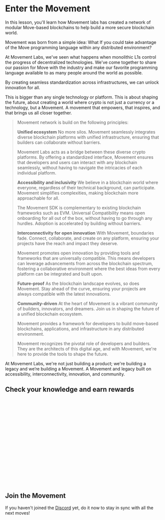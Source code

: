 # Enter the Movement

In this lesson, you'll learn how Movement labs has created a network of modular Move-based blockchains to help build a more secure blockchain world.

Movement was born from a simple idea: What If you could take advantage of the Move programming language within any distributed environment?

At Movement Labs, we've seen what happens when monolithic L1s control the progress of decentralized technologies. We've come together to share our passion for Move with the industry and make our favorite programming language available to as many people around the world as possible.

By creating seamless standardization across infrastructures, we can unlock innovation for all.

This is bigger than any single technology or platform. This is about shaping the future, about creating a world where crypto is not just a currency or a technology, but a Movement. A movement that empowers, that inspires, and that brings us all closer together.

>Movement network is build on the following principles:
>
>**Unified ecosystem**
>No more silos. Movement seamlessly integrates diverse blockchain platforms with unified infrastructure, ensuring that builders can collaborate without barriers.
>
>Movement Labs acts as a bridge between these diverse crypto platforms. By offering a standardized interface, Movement ensures that developers and users can interact with any blockchain seamlessly, without having to navigate the intricacies of each individual platform.
>
>**Accessibility and inclusivity** 
>We believe in a blockchain world where everyone, regardless of their technical background, can participate. Movement simplifies complexities, making blockchain more approachable for all.
>
>The Movement SDK is complementary to existing blockchain frameworks such as EVM. Universal Compatibility means open onboarding for all out of the box, without having to go through any hurdles. Adoption is accelerated by building without barriers.
>
>**Interconnectivity for open innovation**
>With Movement, boundaries fade. Connect, collaborate, and create on any platform, ensuring your projects have the reach and impact they deserve.
>
>Movement promotes open innovation by providing tools and frameworks that are universally compatible. This means developers can leverage advancements from across the blockchain spectrum, fostering a collaborative environment where the best ideas from every platform can be integrated and built upon.
>
>**Future-proof** 
>As the blockchain landscape evolves, so does Movement. Stay ahead of the curve, ensuring your projects are always compatible with the latest innovations.
>
>**Community-driven** 
>At the heart of Movement is a vibrant community of builders, innovators, and dreamers. Join us in shaping the future of a unified blockchain ecosystem.
>
>Movement provides a framework for developers to build move-based blockchains, applications, and infrastructure in any distributed environment.
>
>Movement recognizes the pivotal role of developers and builders. They are the architects of this digital age, and with Movement, we're here to provide the tools to shape the future.
>

At Movement Labs, we're not just building a product; we're building a legacy and we’re building a Movement. A Movement and legacy built on accessibility, interconnectivity, innovation, and community.

## Check your knowledge and earn rewards

<iframe data-tally-src="https://tally.so/embed/mJ6YyR?alignLeft=1&hideTitle=1&transparentBackground=1&dynamicHeight=1" loading="lazy" width="100%" height="273" frameborder="0" marginheight="0" marginwidth="0" title="Movement Hack Chapter 1 Quiz"></iframe><script>var d=document,w="https://tally.so/widgets/embed.js",v=function(){"undefined"!=typeof Tally?Tally.loadEmbeds():d.querySelectorAll("iframe[data-tally-src]:not([src])").forEach((function(e){e.src=e.dataset.tallySrc}))};if("undefined"!=typeof Tally)v();else if(d.querySelector('script[src="'+w+'"]')==null){var s=d.createElement("script");s.src=w,s.onload=v,s.onerror=v,d.body.appendChild(s);}</script>

## Join the Movement

If you haven't joined the [Discord](https://discord.gg/movementlabsxyz) yet, do it now to stay in sync with all the next moves!